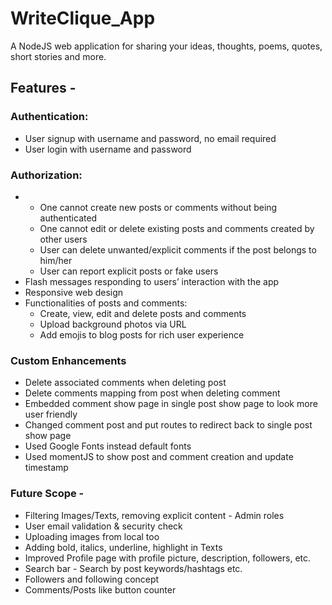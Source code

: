 # WriteClique_App
A NodeJS web application for sharing your ideas, thoughts, poems, quotes, short stories  and more.


## Features -
### Authentication:
* User signup with username and password, no email required
* User login with username and password

### Authorization:
*
  * One cannot create new posts or comments without being authenticated
  * One cannot edit or delete existing posts and comments created by other users
  * User can delete unwanted/explicit comments if the post belongs to him/her
  * User can report explicit posts or fake users
* Flash messages responding to users’ interaction with the app
* Responsive web design
* Functionalities of posts and comments:
  * Create, view, edit and delete posts and comments
  * Upload background photos via URL
  * Add emojis to blog posts for rich user experience

### Custom Enhancements
* Delete associated comments when deleting post
* Delete comments mapping from post when deleting comment
* Embedded comment show page in single post show page to look more user friendly
* Changed comment post and put routes to redirect back to single post show page
* Used Google Fonts instead default fonts
* Used momentJS to show post and comment creation and update timestamp

### Future Scope -
* Filtering Images/Texts, removing explicit content - Admin roles
* User email validation & security check
* Uploading images from local too
* Adding bold, italics, underline, highlight in Texts
* Improved Profile page with profile picture, description, followers, etc.
* Search bar - Search by post keywords/hashtags etc.
* Followers and following concept
* Comments/Posts like button counter
